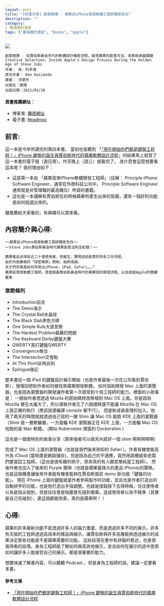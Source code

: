 ```yaml
---
layout: post
title: "[好書分享] 創意競擇 - 蘋果前iPhone首席軟體工程師獨家告白"
description: ""
category: 
- 書海裡的漫遊
tags: ["書海裡的漫遊", "Books", "Apple"]
---
```


<div><a href="http://moo.im/a/hnDRSU" title="創意競擇"><img src="https://cdn.readmoo.com/cover/li/fabfqk9_210x315.jpg?v=0"></a></div>


```
創意競擇 - 從賈伯斯黃金年代的軟體設計機密流程，窺見蘋果的創意方法、本質與卓越關鍵
Creative Selection: Inside Apple's Design Process During the Golden Age of Steve Jobs
作者： 肯．科辛達  
原文作者： Ken Kocienda  
譯者： 洪慧芳  
出版社：臉譜 
出版日期：2021/01/26 
```

#### 買書推薦網址：

- 博客來: [購買網址](https://www.books.com.tw/exep/assp.php/kkdailin/products/0010881518?sloc=main&utm_source=kkdailin&utm_medium=ap-books&utm_content=recommend&utm_campaign=ap-202103)
- 電子書: [Readmoo](http://moo.im/a/hnDRSU)

## 前言:

這一本是今年所讀完的第四本書。 當初也是聽到 「[「現在開始你們都是鍵盤工程師！」iPhone 鍵盤的誕生與賈伯斯時代的蘋果軟體設計流程](https://podcast.starrocket.io/97)」的結果馬上就買了這一本書的電子版（週日買），作天晚上（週三）就看完了。 為什麼會這麼想要看這本呢？ 我的理由如下：

- 這是第一本由 「蘋果首席iPhone軟體開發工程師」（註解： Principle iPhone Software Engineer，通常在外商科技公司中， Principle Software Engineer 通常就是非管理職的最高職位）所寫的書籍。
- 這也是一本講解有賈伯斯在的時候蘋果所產生出來的氛圍，還有一個好的功能是如何挑選出來的。

蠻推薦給大家看的，有興趣可以買來看。




## 內容簡介與心得:

```
──蘋果前iPhone首席軟體工程師獨家告白──
──Steve Jobs賈伯斯黃金時代蘋果創意法則全紀錄！──

蘋果產品全球有近二十億使用者，但催生、實現這些創意的所有工作流程，
由於內部嚴格的「保密條款」限制，始終成謎。
天才們究竟是如何孕育出iPhone、iPad、Safari……？
蘋果前首席軟體工程師，首度揭露賈伯斯黃金時代的蘋果設計開發流程，以及成就Apple的關鍵要素
```

### 章節條列

- Introduction前言
- The Demo演示
- The Crystal Ball水晶球
- The Black Slab黑色方碑
- One Simple Rule大道至簡
- The Hardest Problem最難的問題
- The Keyboard Derby鍵盤大賽
- QWERTY英打鍵盤QWERTY
- Convergence聚合
- The Intersection交會點
- At This Point此時此刻
- Epilogue後記

整本書從一個 iPad 的鍵盤設計展示開始（也是作者最後一次在公司看到賈伯斯），慢慢回想到作者如何被找來蘋果開發軟體。 如何協助開發 Mac 上面的瀏覽器，也是因為瀏覽器的開發讓作者第一次感受到十倍工程師的能力。裡面的小故事是： 一開始作者想透過 Mozila 的原始碼修改移植到 Mac OS 上面。但是因為 Mozilla 實在太龐大了，所以導致作者花了六個禮拜還不能讓 Mozilla 在 Mac OS 上面正確的執行（應該說連編譯 compile 都不行）。  但是新成員查理的加入，他用了兩天的時間就就透過自己寫的一層 Shim 讓 Mac OS 能跑 KDE 上面的瀏覽器（Shim 是一層欺騙層，一方面騙 KDE 瀏覽器正在 KDE 上面，一方面騙 Mac OS 他跑的是 Mac 軟體。 (類似 Kubernetes 裡面的 Dockershim )

這也是一個很特別的故事分享（原來強者可以兩天內寫好一個 shim 啊啊啊啊啊)

完成了 Mac OS 上面的瀏覽器（也就是我們後來熟知的 Safari )，作者有機會能高升為 iCloud (當時還是網路儲存)，但是因為自己的不適應，竟然用跳槽威脅老闆們要當回工程師。（這也是很有趣的例子，原來真的有人願意單純當工程師）。 然後作者也加入了後來的 Purple 團隊（也就是蘋果最偉大的產品 iPhone)的團隊。 也是這個機會讓後來作者能有機會能夠在賈伯斯面前 demo 新功能「鍵盤的功能」。 現在 iPhone 上面的鍵盤就是作者參與製作的功能，並且也是作者打造出的自動拼字的功能，也是他打造出手指調整。也就是按鈕按下去得時候，往往使用者以為是指尖按到，但是往往會是指腹會先碰到螢幕。造成使用者以為不精準（其實是自己先碰到），連這個都能改善，真的是蘋果啊！！



## 心得:

蘋果的許多展新功能不是透過許多人的腦力激盪，而是透過許多不同的展示。許多有天賦的工程師透過高效率的樣品與展示，讓賈伯斯與許多高層能夠透過展示的成果決定那些功能是不是蘋果需要的功能。 這些段落在書中有詳細的敘述，也是很值得看的段落。身為工程師能了解如何做高效地展示，並且如何在展示的途中思索如何讓許多人能接受自己的展示。都是很重要的能力。

想要快速了解書內容，可以聽聽 Podcast 。但是身為工程師的話，建議一定要看本書。


#### 參考文章

- [「現在開始你們都是鍵盤工程師！」iPhone 鍵盤的誕生與賈伯斯時代的蘋果軟體設計流程](https://podcast.starrocket.io/97)

  

